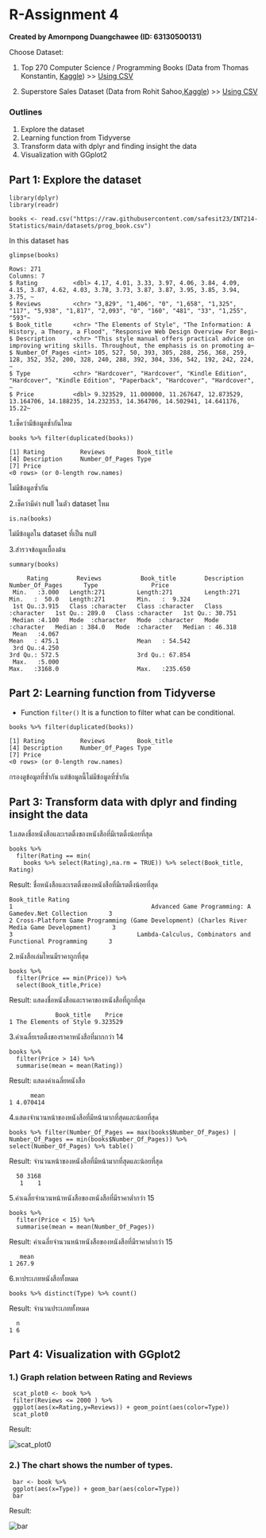 # R-Assignment 4

**Created by Amornpong Duangchawee (ID: 63130500131)**

Choose Dataset:
1. Top 270 Computer Science / Programming Books (Data from Thomas Konstantin, [Kaggle](https://www.kaggle.com/thomaskonstantin/top-270-rated-computer-science-programing-books)) >> [Using CSV](https://raw.githubusercontent.com/safesit23/INT214-Statistics/main/datasets/prog_book.csv)

2. Superstore Sales Dataset (Data from Rohit Sahoo,[Kaggle](https://www.kaggle.com/rohitsahoo/sales-forecasting)) >> [Using CSV](https://raw.githubusercontent.com/safesit23/INT214-Statistics/main/datasets/superstore_sales.csv)


### Outlines
1. Explore the dataset
2. Learning function from Tidyverse
3. Transform data with dplyr and finding insight the data
4. Visualization with GGplot2

## Part 1: Explore the dataset

```
library(dplyr)
library(readr)

books <- read.csv("https://raw.githubusercontent.com/safesit23/INT214-Statistics/main/datasets/prog_book.csv")
```
In this dataset has
```
glimpse(books)
```
```
Rows: 271
Columns: 7
$ Rating          <dbl> 4.17, 4.01, 3.33, 3.97, 4.06, 3.84, 4.09, 4.15, 3.87, 4.62, 4.03, 3.78, 3.73, 3.87, 3.87, 3.95, 3.85, 3.94, 3.75, ~
$ Reviews         <chr> "3,829", "1,406", "0", "1,658", "1,325", "117", "5,938", "1,817", "2,093", "0", "160", "481", "33", "1,255", "593"~
$ Book_title      <chr> "The Elements of Style", "The Information: A History, a Theory, a Flood", "Responsive Web Design Overview For Begi~
$ Description     <chr> "This style manual offers practical advice on improving writing skills. Throughout, the emphasis is on promoting a~
$ Number_Of_Pages <int> 105, 527, 50, 393, 305, 288, 256, 368, 259, 128, 352, 352, 200, 328, 240, 288, 392, 304, 336, 542, 192, 242, 224, ~
$ Type            <chr> "Hardcover", "Hardcover", "Kindle Edition", "Hardcover", "Kindle Edition", "Paperback", "Hardcover", "Hardcover", ~
$ Price           <dbl> 9.323529, 11.000000, 11.267647, 12.873529, 13.164706, 14.188235, 14.232353, 14.364706, 14.502941, 14.641176, 15.22~
```
1.เช็คว่ามีข้อมูลซ้ำกันไหม
```
books %>% filter(duplicated(books))
```
```
[1] Rating          Reviews         Book_title     
[4] Description     Number_Of_Pages Type           
[7] Price 
<0 rows> (or 0-length row.names)
```
ไม่มีข้อมูลซ้ำกัน

2.เช็คว่ามีค่า null ในตัว dataset ไหม
```
is.na(books)
```
ไม่มีข้อมูลใน dataset ที่เป็น null

3.สำรวจข้อมูลเบื้องต้น

```
summary(books)
```

```
     Rating        Reviews           Book_title        Description        Number_Of_Pages      Type               Price        
 Min.   :3.000   Length:271         Length:271         Length:271         Min.   :  50.0   Length:271         Min.   :  9.324  
 1st Qu.:3.915   Class :character   Class :character   Class :character   1st Qu.: 289.0   Class :character   1st Qu.: 30.751  
 Median :4.100   Mode  :character   Mode  :character   Mode  :character   Median : 384.0   Mode  :character   Median : 46.318  
 Mean   :4.067                                                            Mean   : 475.1                      Mean   : 54.542  
 3rd Qu.:4.250                                                            3rd Qu.: 572.5                      3rd Qu.: 67.854  
 Max.   :5.000                                                            Max.   :3168.0                      Max.   :235.650  
 ```

## Part 2: Learning function from Tidyverse

- Function `filter()` It is a function to filter what can be conditional.

```
books %>% filter(duplicated(books))
```

```
[1] Rating          Reviews         Book_title     
[4] Description     Number_Of_Pages Type           
[7] Price 
<0 rows> (or 0-length row.names)
```
กรองดูข้อมูลที่ซ้ำกัน แต่ข้อมูลนี้ไม่มีข้อมูลที่ซ้ำกัน

## Part 3: Transform data with dplyr and finding insight the data

1.แสดงชื่อหนังสือและเรตติ้งของหนังสือที่มีเรตติ้งน้อยที่สุด

```
books %>% 
  filter(Rating == min(
    books %>% select(Rating),na.rm = TRUE)) %>% select(Book_title, Rating)
```

Result: ชื่อหนังสือและเรตติ้งของหนังสือที่มีเรตติ้งน้อยที่สุด

```
Book_title Rating
1                                       Advanced Game Programming: A Gamedev.Net Collection      3
2 Cross-Platform Game Programming (Game Development) (Charles River Media Game Development)      3
3                                   Lambda-Calculus, Combinators and Functional Programming      3

```
2.หนังสือเล่มไหนมีราคาถูกที่สุด

```
books %>% 
  filter(Price == min(Price)) %>% 
  select(Book_title,Price)
```

Result: แสดงชื่อหนังสือและราคาของหนังสือที่ถูกที่สุด

```
             Book_title    Price
1 The Elements of Style 9.323529
```

3.ค่าเฉลี่ยเรตติ้งของราคาหนังสือที่มากกว่า 14

```
books %>%
  filter(Price > 14) %>%
  summarise(mean = mean(Rating))
```

Result: แสดงค่าเฉลี่ยหนังสือ

```
      mean
1 4.070414
```

4.แสดงจำนวนหน้าของหนังสือที่มีหน้ามากที่สุดและน้อยที่สุด

```
books %>% filter(Number_Of_Pages == max(books$Number_Of_Pages) | Number_Of_Pages == min(books$Number_Of_Pages)) %>% select(Number_Of_Pages) %>% table()
```

Result: จำนวนหน้าของหนังสือที่มีหน้ามากที่สุดและน้อยที่สุด

```
  50 3168 
   1    1 
```

5.ค่าเฉลี่ยจำนวนหน้าหนังสือของหนังสือที่มีราคาต่ำกว่า 15

```
books %>% 
  filter(Price < 15) %>%
  summarise(mean = mean(Number_Of_Pages))
```

Result: ค่าเฉลี่ยจำนวนหน้าหนังสือของหนังสือที่มีราคาต่ำกว่า 15

```
   mean
1 267.9
```

6.หาประเภทหนังสือทั้งหมด

```
books %>% distinct(Type) %>% count()
```

Result: จำนวนประเภททั้งหมด

```
  n
1 6
```

## Part 4: Visualization with GGplot2
### 1.) Graph relation between Rating and Reviews

```
 scat_plot0 <- book %>% 
 filter(Reviews <= 2000 ) %>% 
 ggplot(aes(x=Rating,y=Reviews)) + geom_point(aes(color=Type))
 scat_plot0
```
Result:

![scat_plot0](scat_plot0.png)

### 2.) The chart shows the number of types.

```
 bar <- book %>% 
 ggplot(aes(x=Type)) + geom_bar(aes(color=Type))
 bar
```
Result:

![bar](bar.png)

